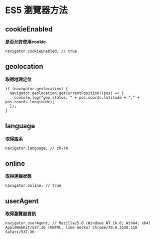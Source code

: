 # ES5 瀏覽器方法

## cookieEnabled
__是否允許使用cookie__

````
navigator.cookieEnabled; // true
````

## geolocation
__取得地理定位__

````
if (navigator.geolocation) {
  navigator.geolocation.getCurrentPosition((pos) => {
    console.log("geo status: " + pos.coords.latitude + "," + pos.coords.longitude);
  });
}
````

## language
__取得語系__

````
navigator.language; // zh-TW
````

## online
__取得連線狀態__

````
navigator.online; // true
````

## userAgent
__取得瀏覽器資訊__

````
navigator.userAgent; // Mozilla/5.0 (Windows NT 10.0; Win64; x64) AppleWebKit/537.36 (KHTML, like Gecko) Chrome/70.0.3538.110 Safari/537.36
````